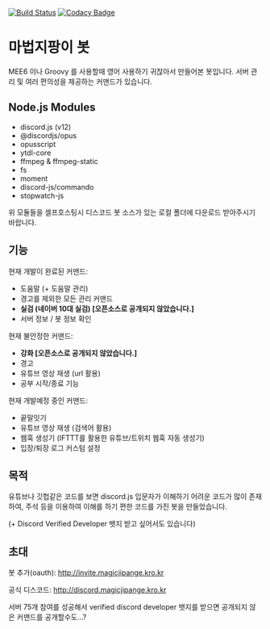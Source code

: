 [![Build Status](https://travis-ci.com/justiceserv/magicjipange.svg?branch=master)](https://travis-ci.com/justiceserv/magicjipange)
[![Codacy Badge](https://api.codacy.com/project/badge/Grade/f1284ea0ec7349c58f0cfc01b338eb44)](https://app.codacy.com/manual/justiceserv/magicjipange?utm_source=github.com&utm_medium=referral&utm_content=justiceserv/magicjipange&utm_campaign=Badge_Grade_Dashboard)
# 마법지팡이 봇
MEE6 이나 Groovy 를 사용할때 영어 사용하기 귀찮아서 만들어본 봇입니다.
서버 관리 및 여러 편의성을 제공하는 커맨드가 있습니다. 
## Node.js Modules
+ discord.js (v12) 
+ @discordjs/opus 
+ opusscript 
+ ytdl-core
+ ffmpeg & ffmpeg-static
+ fs
+ moment 
+ discord-js/commando
+ stopwatch-js

위 모듈들을 셀프호스팅시 디스코드 봇 소스가 있는 로컬 폴더에 
다운로드 받아주시기 바랍니다. 
## 기능
현재 개발이 완료된 커맨드: 
+ 도움말 (+ 도움말 관리)
+ 경고를 제외한 모든 관리 커맨드 
+ **실검 (네이버 10대 실검)  [오픈소스로 공개되지 않았습니다.]**
+ 서버 정보 / 봇 정보 확인 

현재 불안정한 커맨드: 
+ **강화 [오픈소스로 공개되지 않았습니다.]** 
+ 경고
+ 유튜브 영상 재생 (url 활용)  
+ 공부 시작/종료 기능

현재 개발예정 중인 커맨드: 
+ 끝말잇기 
+ 유튜브 영상 재생 (검색어 활용)
+ 웹훅 생성기 (IFTTT를 활용한 유튜브/트위치 웹훅 자동 생성기) 
+ 입장/퇴장 로그 커스텀 설정 
## 목적
유튜브나 깃헙같은 코드를 보면 discord.js 입문자가 이해하기 어려운 코드가 많이 존재하여, 주석 등을 이용하여 이해를 하기 편한 코드를 가진 봇을 만들었습니다. 

(+ Discord Verified Developer 뱃지 받고 싶어서도 있습니다)

## 초대 
봇 추가(oauth): http://invite.magicjipange.kro.kr 

공식 디스코드: http://discord.magicjipange.kro.kr 

서버 75개 참여를 성공해서 verified discord developer 뱃지를 받으면 
공개되지 않은 커맨드를 공개할수도...?
